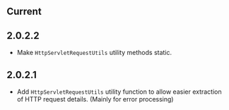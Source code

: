 ## Current

## 2.0.2.2

* Make `HttpServletRequestUtils` utility methods static.

## 2.0.2.1

* Add `HttpServletRequestUtils` utility function to allow easier extraction of HTTP request details. (Mainly for error processing)
